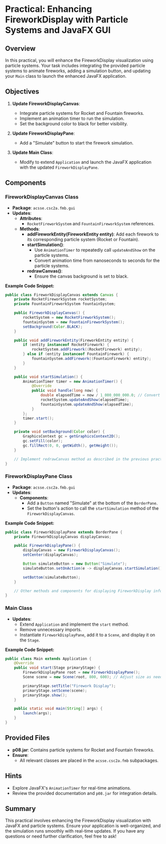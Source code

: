 # Practical: Enhancing FireworkDisplay with Particle Systems and JavaFX GUI

## Overview

In this practical, you will enhance the FireworkDisplay visualization using particle systems. Your task includes integrating the provided particle systems to animate fireworks, adding a simulation button, and updating your `Main` class to launch the enhanced JavaFX application.

## Objectives

1. **Update FireworkDisplayCanvas**:
   - Integrate particle systems for Rocket and Fountain fireworks.
   - Implement an animation timer to run the simulation.
   - Set the background color to black for better visibility.

2. **Update FireworkDisplayPane**:
   - Add a "Simulate" button to start the firework simulation.

3. **Update Main Class**:
   - Modify to extend `Application` and launch the JavaFX application with the updated `FireworkDisplayPane`.

## Components

### FireworkDisplayCanvas Class

- **Package**: `acsse.csc2a.fmb.gui`
- **Updates**:
  - **Attributes**:
    - `RocketFireworkSystem` and `FountainFireworkSystem` references.
  - **Methods**:
    - **addFireworkEntity(FireworkEntity entity)**: Add each firework to its corresponding particle system (Rocket or Fountain).
    - **startSimulation()**: 
      - Use `AnimationTimer` to repeatedly call `updateAndShow` on the particle systems.
      - Convert animation time from nanoseconds to seconds for the particle systems.
    - **redrawCanvas()**:
      - Ensure the canvas background is set to black.

**Example Code Snippet:**

```java
public class FireworkDisplayCanvas extends Canvas {
    private RocketFireworkSystem rocketSystem;
    private FountainFireworkSystem fountainSystem;

    public FireworkDisplayCanvas() {
        rocketSystem = new RocketFireworkSystem();
        fountainSystem = new FountainFireworkSystem();
        setBackground(Color.BLACK);
    }

    public void addFireworkEntity(FireworkEntity entity) {
        if (entity instanceof RocketFirework) {
            rocketSystem.addFirework((RocketFirework) entity);
        } else if (entity instanceof FountainFirework) {
            fountainSystem.addFirework((FountainFirework) entity);
        }
    }

    public void startSimulation() {
        AnimationTimer timer = new AnimationTimer() {
            @Override
            public void handle(long now) {
                double elapsedTime = now / 1_000_000_000.0; // Convert to seconds
                rocketSystem.updateAndShow(elapsedTime);
                fountainSystem.updateAndShow(elapsedTime);
            }
        };
        timer.start();
    }

    private void setBackground(Color color) {
        GraphicsContext gc = getGraphicsContext2D();
        gc.setFill(color);
        gc.fillRect(0, 0, getWidth(), getHeight());
    }

    // Implement redrawCanvas method as described in the previous practical
}
```

### FireworkDisplayPane Class

- **Package**: `acsse.csc2a.fmb.gui`
- **Updates**:
    - **Components**:
        - Add a `Button` named "Simulate" at the bottom of the `BorderPane`.
        - Set the button's action to call the `startSimulation` method of the `FireworkDisplayCanvas`.

**Example Code Snippet:**

```java
public class FireworkDisplayPane extends BorderPane {
    private FireworkDisplayCanvas displayCanvas;

    public FireworkDisplayPane() {
        displayCanvas = new FireworkDisplayCanvas();
        setCenter(displayCanvas);

        Button simulateButton = new Button("Simulate");
        simulateButton.setOnAction(e -> displayCanvas.startSimulation());

        setBottom(simulateButton);
    }

    // Other methods and components for displaying FireworkDisplay information
}
```

### Main Class

- **Updates**:
    - Extend `Application` and implement the `start` method.
    - Remove unnecessary imports.
    - Instantiate `FireworkDisplayPane`, add it to a `Scene`, and display it on the `Stage`.

**Example Code Snippet:**

```java
public class Main extends Application {
    @Override
    public void start(Stage primaryStage) {
        FireworkDisplayPane root = new FireworkDisplayPane();
        Scene scene = new Scene(root, 800, 600); // Adjust size as needed

        primaryStage.setTitle("Firework Display");
        primaryStage.setScene(scene);
        primaryStage.show();
    }

    public static void main(String[] args) {
        launch(args);
    }
}
```

## Provided Files

- **p08.jar**: Contains particle systems for Rocket and Fountain fireworks.
- **Ensure**:
    - All relevant classes are placed in the `acsse.csc2a.fmb` subpackages.

## Hints

- Explore JavaFX's `AnimationTimer` for real-time animations.
- Review the provided documentation and `p08.jar` for integration details.

## Summary

This practical involves enhancing the FireworkDisplay visualization with JavaFX and particle systems. Ensure your application is well-organized, and the simulation runs smoothly with real-time updates. If you have any questions or need further clarification, feel free to ask!
